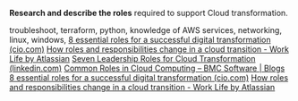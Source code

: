 **Research and describe the roles** required to support Cloud transformation.


troubleshoot, terraform, python, knowledge of AWS services, networking, linux, windows, 
[8 essential roles for a successful digital transformation (cio.com)](https://www.cio.com/article/228490/8-essential-roles-for-a-successful-digital-transformation.html)
[How roles and responsibilities change in a cloud transition - Work Life by Atlassian](https://www.atlassian.com/blog/enterprise/how-roles-change-in-cloud)
[Seven Leadership Roles for Cloud Transformation (linkedin.com)](https://www.linkedin.com/pulse/seven-leadership-roles-cloud-transformation-david-knott)
[Common Roles in Cloud Computing – BMC Software | Blogs](https://www.bmc.com/blogs/cloud-computing-roles/)
[8 essential roles for a successful digital transformation (cio.com)](https://www.cio.com/article/228490/8-essential-roles-for-a-successful-digital-transformation.html)
[How roles and responsibilities change in a cloud transition - Work Life by Atlassian](https://www.atlassian.com/blog/enterprise/how-roles-change-in-cloud)


